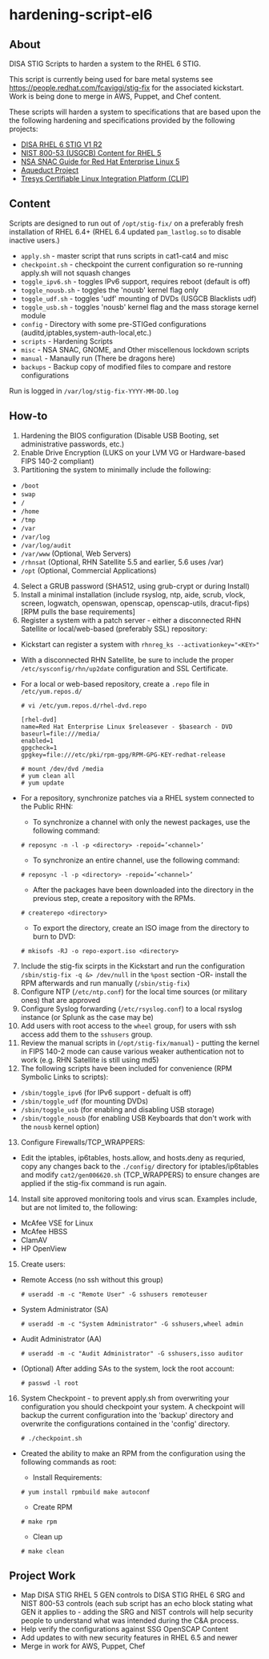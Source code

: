 # hardening-script-el6

## About

DISA STIG Scripts to harden a system to the RHEL 6 STIG.

This script is currently being used for bare metal systems
see https://people.redhat.com/fcaviggi/stig-fix for the 
associated kickstart. Work is being done to merge in AWS,
Puppet, and Chef content.

These scripts will harden a system to specifications that
are based upon the the following hardening and specifications
provided by the following projects:

* [DISA RHEL 6 STIG V1 R2](http://iase.disa.mil/stigs/os/unix-linux/Pages/red-hat.aspx)
* [NIST 800-53 (USGCB) Content for RHEL 5](http://usgcb.nist.gov/usgcb/rhel_content.html)
* [NSA SNAC Guide for Red Hat Enterprise Linux 5](http://www.nsa.gov/ia/_files/os/redhat/NSA_RHEL_5_GUIDE_v4.2.pdf)
* [Aqueduct Project](https://fedorahosted.org/aqueduct)
* [Tresys Certifiable Linux Integration Platform (CLIP)](http://oss.tresys.com/projects/clip)
     
## Content

Scripts are designed to run out of ```/opt/stig-fix/``` on a preferably fresh
installation of RHEL 6.4+ (RHEL 6.4 updated ```pam_lastlog.so``` to disable 
inactive users.)

* ```apply.sh``` - master script that runs scripts in cat1-cat4 and misc
* ```checkpoint.sh``` - checkpoint the current configuration so re-running apply.sh will not squash changes
* ```toggle_ipv6.sh``` - toggles IPv6 support, requires reboot (default is off)
* ```toggle_nousb.sh``` - toggles the 'nousb' kernel flag only
* ```toggle_udf.sh``` - toggles 'udf' mounting of DVDs (USGCB Blacklists udf) 
* ```toggle_usb.sh``` - toggles 'nousb' kernel flag and the mass storage kernel module
* ```config``` - Directory with some pre-STIGed configurations (auditd,iptables,system-auth-local,etc.) 
* ```scripts``` - Hardening Scripts
* ```misc``` - NSA SNAC, GNOME, and Other miscellenous lockdown scripts
* ```manual``` - Manaully run (There be dragons here)
* ```backups``` - Backup copy of modified files to compare and restore configurations

Run is logged in ```/var/log/stig-fix-YYYY-MM-DD.log```

## How-to
1. Hardening the BIOS configuration (Disable USB Booting, set administrative passwords, etc.)
2. Enable Drive Encryption (LUKS on your LVM VG or Hardware-based FIPS 140-2 compliant)
3. Partitioning the system to minimally include the following:
  * ```/boot```
  * ```swap```
  * ```/```
  * ```/home```
  * ```/tmp```
  * ```/var```
  * ```/var/log```
  * ```/var/log/audit```
  * ```/var/www``` (Optional, Web Servers)
  * ```/rhnsat``` (Optional, RHN Satellite 5.5 and earlier, 5.6 uses /var)
  * ```/opt``` (Optional, Commercial Applications)
4. Select a GRUB password (SHA512, using grub-crypt or during Install)
5. Install a minimal installation (include rsyslog, ntp, aide, scrub, vlock, screen, logwatch, openswan, openscap, openscap-utils, dracut-fips) [RPM pulls the base requirements]
6. Register a system with a patch server - either a disconnected RHN Satellite or local/web-based (preferably SSL) repository:
  * Kickstart can register a system with ```rhnreg_ks --activationkey="<KEY>"```
  * With a disconnected RHN Satellite, be sure to include the proper ```/etc/sysconfig/rhn/up2date``` configuration and SSL Certificate.
  * For a local or web-based repository, create a ```.repo``` file in ```/etc/yum.repos.d/```

    ```
    # vi /etc/yum.repos.d/rhel-dvd.repo
                                  
    [rhel-dvd]
    name=Red Hat Enterprise Linux $releasever - $basearch - DVD
    baseurl=file:///media/
    enabled=1
    gpgcheck=1
    gpgkey=file:///etc/pki/rpm-gpg/RPM-GPG-KEY-redhat-release
    
    # mount /dev/dvd /media
    # yum clean all
    # yum update
    ```

  * For a repository, synchronize patches via a RHEL system connected to the Public RHN:
    * To synchronize a channel with only the newest packages, use the following command:

    ``` 
    # reposync -n -l -p <directory> -repoid=’<channel>’
    ```

    * To synchronize an entire channel, use the following command:

    ```
    # reposync -l -p <directory> -repoid=’<channel>’
    ```

    * After the packages have been downloaded into the directory in the previous step, create a repository with the RPMs.

    ```
    # createrepo <directory>
    ```

    * To export the directory, create an ISO image from the directory to burn to DVD:

    ```
    # mkisofs -RJ -o repo-export.iso <directory>
    ```

7. Include the stig-fix scirpts in the Kickstart and run the configuration ```/sbin/stig-fix -q &> /dev/null``` in the ```%post``` section -OR- install the RPM afterwards and run manually (```/sbin/stig-fix```)
8. Configure NTP (```/etc/ntp.conf```) for the local time sources (or military ones) that are approved
9. Configure Syslog forwarding (```/etc/rsyslog.conf```) to a local rsyslog instance (or Splunk as the case may be)
10. Add users with root access to the ```wheel``` group, for users with ssh access add them to the ```sshusers``` group.
11. Review the manual scripts in (```/opt/stig-fix/manual```) - putting the kernel in FIPS 140-2 mode can cause various weaker authentication not to work (e.g. RHN Satellite is still using md5)
12. The following scripts have been included for convenience (RPM Symbolic Links to scripts):
  * ```/sbin/toggle_ipv6``` (for IPv6 support - defualt is off)
  * ```/sbin/toggle_udf``` (for mounting DVDs)
  * ```/sbin/toggle_usb``` (for enabling and disabling USB storage)
  * ```/sbin/toggle_nousb``` (for enabling USB Keyboards that don't work with the ```nousb``` kernel option)
13. Configure Firewalls/TCP_WRAPPERS:
  * Edit the iptables, ip6tables, hosts.allow, and hosts.deny as requried, copy any changes back to the ```./config/``` directory for iptables/ip6tables and modify ```cat2/gen006620.sh``` (TCP_WRAPPERS) to ensure changes are applied if the stig-fix command is run again.
14. Install site approved monitoring tools and virus scan. Examples include, but are not limited to, the following:
  * McAfee VSE for Linux
  * McAfee HBSS
  * ClamAV
  * HP OpenView
15. Create users:
  * Remote Access (no ssh without this group)

    ```
    # useradd -m -c "Remote User" -G sshusers remoteuser
    ```

  * System Administrator (SA)

    ```
    # useradd -m -c "System Administrator" -G sshusers,wheel admin
    ```

  * Audit Administrator (AA)

    ```
    # useradd -m -c "Audit Administrator" -G sshusers,isso auditor
    ```

  * (Optional) After adding SAs to the system, lock the root account:

    ```
    # passwd -l root
    ```

16. System Checkpoint - to prevent apply.sh from overwriting your configuration you should checkpoint your system. A checkpoint will backup the current configuration into the 'backup' directory and overwrite the configurations contained in the 'config' directory.

    ```
    # ./checkpoint.sh
    ```

  * Created the ability to make an RPM from the configuration using the following commands as root:
    * Install Requirements:

    ```
    # yum install rpmbuild make autoconf
    ```

    * Create RPM

    ```
    # make rpm
    ```

    * Clean up

    ```
    # make clean
    ```

## Project Work

* Map DISA STIG RHEL 5 GEN controls to DISA STIG RHEL 6 SRG and NIST 800-53 controls (each sub script has an echo block stating what GEN it applies to - adding the SRG and NIST controls will help security people to understand what was intended during the C&A process.
* Help verify the configurations against SSG OpenSCAP Content
* Add updates to with new security features in RHEL 6.5 and newer
* Merge in work for AWS, Puppet, Chef
